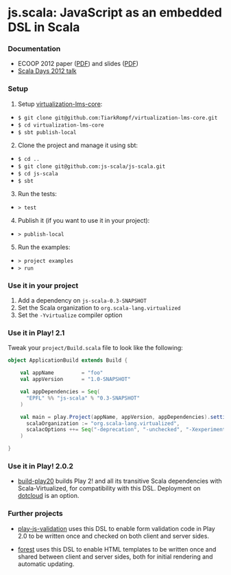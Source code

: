 # js.scala: JavaScript as an embedded DSL in Scala #

### Documentation

* ECOOP 2012 paper ([PDF](http://infoscience.epfl.ch/record/179888/files/js-scala-ecoop.pdf)) and slides ([PDF](http://pldi12.cs.purdue.edu/sites/default/files/slides_ecoop_gkossakowski.pdf))
* [Scala Days 2012 talk](http://skillsmatter.com/podcast/scala/javascript-embedded-dsl-scala)

### Setup

1. Setup [virtualization-lms-core](http://github.com/TiarkRompf/virtualization-lms-core):
  - `$ git clone git@github.com:TiarkRompf/virtualization-lms-core.git`
  - `$ cd virtualization-lms-core`
  - `$ sbt publish-local`
2. Clone the project and manage it using sbt:
  - `$ cd ..`
  - `$ git clone git@github.com:js-scala/js-scala.git`
  - `$ cd js-scala`
  - `$ sbt`
3. Run the tests:
  - `> test`
4. Publish it (if you want to use it in your project):
  - `> publish-local`
5. Run the examples:
  - `> project examples`
  - `> run`

### Use it in your project

1. Add a dependency on `js-scala-0.3-SNAPSHOT`
2. Set the Scala organization to `org.scala-lang.virtualized`
3. Set the `-Yvirtualize` compiler option

### Use it in Play! 2.1

Tweak your `project/Build.scala` file to look like the following:
```scala
object ApplicationBuild extends Build {

    val appName         = "foo"
    val appVersion      = "1.0-SNAPSHOT"

    val appDependencies = Seq(
      "EPFL" %% "js-scala" % "0.3-SNAPSHOT"
    )

    val main = play.Project(appName, appVersion, appDependencies).settings(
      scalaOrganization := "org.scala-lang.virtualized",
      scalacOptions ++= Seq("-deprecation", "-unchecked", "-Xexperimental", "-Yvirtualize")
    )

}
```

### Use it in Play! 2.0.2

* [build-play20](http://github.com/js-scala/build-play20) builds Play 2! and all its transitive Scala dependencies with Scala-Virtualized, for compatibility with this DSL. Deployment on [dotcloud](http://github.com/js-scala/play2-on-dotcloud) is an option.

### Further projects

* [play-js-validation](http://github.com/js-scala/play-js-validation) uses this DSL to enable form validation code in Play 2.0 to be written once and checked on both client and server sides.

* [forest](http://github.com/js-scala/forest) uses this DSL to enable HTML templates to be written once and shared between client and server sides, both for initial rendering and automatic updating.
